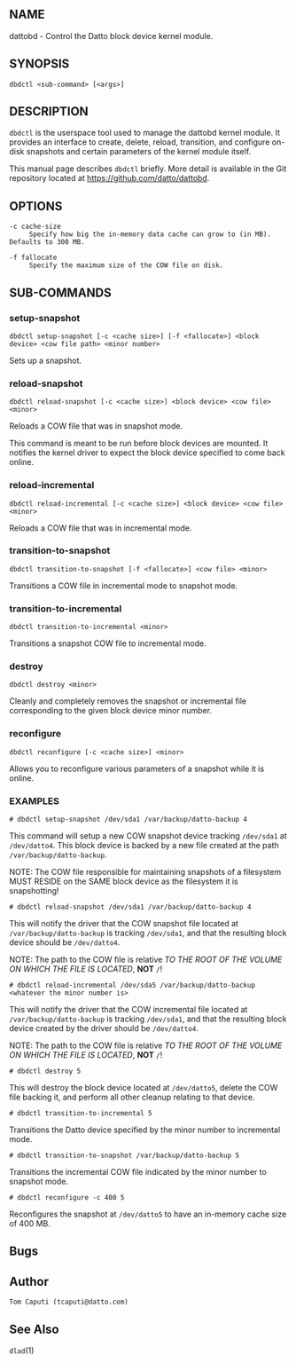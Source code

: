 ## NAME

dattobd - Control the Datto block device kernel module.

## SYNOPSIS

`dbdctl <sub-command> [<args>]`

## DESCRIPTION

`dbdctl` is the userspace tool used to manage the dattobd kernel module. It provides an interface to create, delete, reload, transition, and configure on-disk snapshots and certain parameters of the kernel module itself.

This manual page describes `dbdctl` briefly. More detail is available in the Git repository located at https://github.com/datto/dattobd. 

## OPTIONS
    -c cache-size
         Specify how big the in-memory data cache can grow to (in MB). Defaults to 300 MB.

    -f fallocate
         Specify the maximum size of the COW file on disk.

## SUB-COMMANDS

### setup-snapshot

`dbdctl setup-snapshot [-c <cache size>] [-f <fallocate>] <block device> <cow file path> <minor number>`

Sets up a snapshot.

### reload-snapshot

`dbdctl reload-snapshot [-c <cache size>] <block device> <cow file> <minor>`

Reloads a COW file that was in snapshot mode.

This command is meant to be run before block devices are mounted. It notifies the kernel driver to expect the block device specified to come back online.

### reload-incremental

`dbdctl reload-incremental [-c <cache size>] <block device> <cow file> <minor>`

Reloads a COW file that was in incremental mode.

### transition-to-snapshot

`dbdctl transition-to-snapshot [-f <fallocate>] <cow file> <minor>`

Transitions a COW file in incremental mode to snapshot mode.

### transition-to-incremental

`dbdctl transition-to-incremental <minor>`

Transitions a snapshot COW file to incremental mode.

### destroy

`dbdctl destroy <minor>`

Cleanly and completely removes the snapshot or incremental file corresponding to the given block device minor number.

### reconfigure

`dbdctl reconfigure [-c <cache size>] <minor>`

Allows you to reconfigure various parameters of a snapshot while it is online.

### EXAMPLES

`# dbdctl setup-snapshot /dev/sda1 /var/backup/datto-backup 4`

This command will setup a new COW snapshot device tracking `/dev/sda1` at `/dev/datto4`. This block device is backed by a new file created at the path `/var/backup/datto-backup`.

NOTE: The COW file responsible for maintaining snapshots of a filesystem MUST RESIDE on the SAME block device as the filesystem it is snapshotting!

`# dbdctl reload-snapshot /dev/sda1 /var/backup/datto-backup 4`

This will notify the driver that the COW snapshot file located at `/var/backup/datto-backup` is tracking `/dev/sda1`, and that the resulting block device should be `/dev/datto4`.

NOTE: The path to the COW file is relative _TO THE ROOT OF THE VOLUME ON WHICH THE FILE IS LOCATED_, **NOT** `/`!

`# dbdctl reload-incremental /dev/sda5 /var/backup/datto-backup <whatever the minor number is>`

This will notify the driver that the COW incremental file located at `/var/backup/datto-backup` is tracking `/dev/sda1`, and that the resulting block device created by the driver should be `/dev/datto4`.

NOTE: The path to the COW file is relative _TO THE ROOT OF THE VOLUME ON WHICH THE FILE IS LOCATED_, **NOT** `/`!

`# dbdctl destroy 5`

This will destroy the block device located at `/dev/datto5`, delete the COW file backing it, and perform all other cleanup relating to that device.

`# dbdctl transition-to-incremental 5`

Transitions the Datto device specified by the minor number to incremental mode.

`# dbdctl transition-to-snapshot /var/backup/datto-backup 5`

Transitions the incremental COW file indicated by the minor number to snapshot mode.

`# dbdctl reconfigure -c 400 5`

Reconfigures the snapshot at `/dev/datto5` to have an in-memory cache size of 400 MB.

## Bugs

## Author

    Tom Caputi (tcaputi@datto.com)

## See Also

`dlad`(1)
